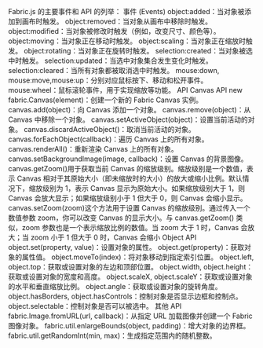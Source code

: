 Fabric.js 的主要事件和 API 的列举：
事件 (Events)
object:added：当对象被添加到画布时触发。 object:removed：当对象从画布中移除时触发。
object:modified：当对象被修改时触发（例如，改变尺寸、颜色等）。 object:moving：当对象正在移动时触发。
object:scaling：当对象正在缩放时触发。
object:rotating：当对象正在旋转时触发。
selection:created：当对象被选中时触发。
selection:updated：当选中对象集合发生变化时触发。
selection:cleared：当所有对象都被取消选中时触发。
mouse:down, mouse:move,mouse:up：分别对应鼠标按下、移动和松开事件。
mouse:wheel：鼠标滚轮事件，用于实现缩放等功能。
API
Canvas API
new fabric.Canvas(element)：创建一个新的 Fabric Canvas 实例。
canvas.add(object)：向 Canvas 添加一个对象。
canvas.remove(object)：从 Canvas 中移除一个对象。
canvas.setActiveObject(object)：设置当前活动的对象。
canvas.discardActiveObject()：取消当前活动的对象。
canvas.forEachObject(callback)：遍历 Canvas 上的所有对象。
canvas.renderAll()：重新渲染 Canvas 上的所有对象。
canvas.setBackgroundImage(image, callback)：设置 Canvas 的背景图像。
canvas.getZoom()用于获取当前 Canvas 的缩放级别。缩放级别是一个数值，表示 Canvas 相对于其原始大小（即未缩放时的大小）的放大或缩小比例。默认情况下，缩放级别为 1，表示 Canvas 显示为原始大小。如果缩放级别大于 1，则 Canvas 会放大显示；如果缩放级别小于 1 但大于 0，则 Canvas 会缩小显示。
canvas.setZoom(zoom)这个方法用于设置 Canvas 的缩放级别。通过传入一个数值参数 zoom，你可以改变 Canvas 的显示大小。与 canvas.getZoom() 类似，zoom 参数也是一个表示缩放比例的数值。当 zoom 大于 1 时，Canvas 会放大；当 zoom 小于 1 但大于 0 时，Canvas 会缩小
Object API
object.set(property, value)：设置对象的属性。
object.get(property)：获取对象的属性值。
object.moveTo(index)：将对象移动到指定索引位置。
object.left, object.top：获取或设置对象的左边和顶部位置。
object.width, object.height：获取或设置对象的宽度和高度。
object.scaleX, object.scaleY：获取或设置对象的水平和垂直缩放比例。
object.angle：获取或设置对象的旋转角度。
object.hasBorders, object.hasControls：控制对象是否显示边框和控制点。
object.selectable：控制对象是否可以被选中。
其他 API
fabric.Image.fromURL(url, callback)：从指定 URL 加载图像并创建一个 Fabric 图像对象。
fabric.util.enlargeBounds(object, padding)：增大对象的边界框。
fabric.util.getRandomInt(min, max)：生成指定范围内的随机整数。
